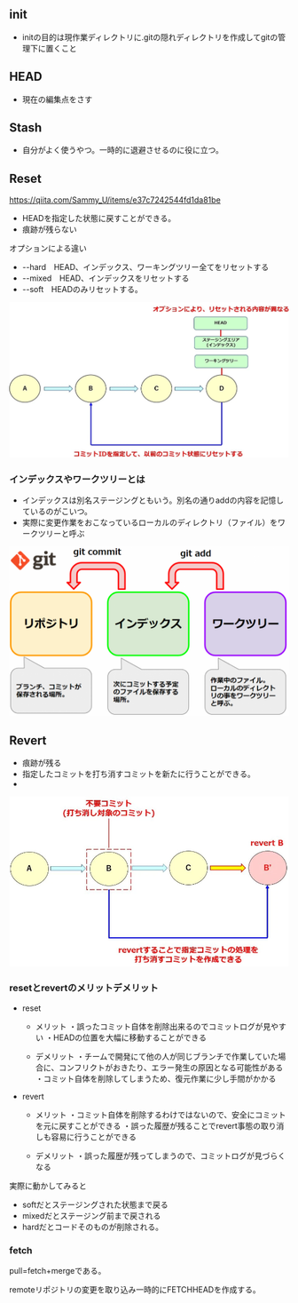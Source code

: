 ## init
 
 - initの目的は現作業ディレクトリに.gitの隠れディレクトリを作成してgitの管理下に置くこと

 ## HEAD

- 現在の編集点をさす

## Stash

- 自分がよく使うやつ。一時的に退避させるのに役に立つ。

## Reset

https://qiita.com/Sammy_U/items/e37c7242544fd1da81be

- HEADを指定した状態に戻すことができる。
- 痕跡が残らない

オプションによる違い
- --hard　HEAD、インデックス、ワーキングツリー全てをリセットする
- --mixed　HEAD、インデックスをリセットする
- --soft　HEADのみリセットする。

![](2021-07-16-09-21-00.png)

### インデックスやワークツリーとは

- インデックスは別名ステージングともいう。別名の通りaddの内容を記憶しているのがこいつ。
- 実際に変更作業をおこなっているローカルのディレクトリ（ファイル）をワークツリーと呼ぶ

![](2021-07-16-09-24-48.png)

## Revert

- 痕跡が残る
- 指定したコミットを打ち消すコミットを新たに行うことができる。
- 

![](2021-07-16-10-19-10.png)

### resetとrevertのメリットデメリット
- reset
    - メリット
・誤ったコミット自体を削除出来るのでコミットログが見やすい
・HEADの位置を大幅に移動することができる

    - デメリット
・チームで開発にて他の人が同じブランチで作業していた場合に、コンフリクトがおきたり、エラー発生の原因となる可能性がある
・コミット自体を削除してしまうため、復元作業に少し手間がかかる

- revert
     - メリット
・コミット自体を削除するわけではないので、安全にコミットを元に戻すことができる
・誤った履歴が残ることでrevert事態の取り消しも容易に行うことができる

    - デメリット
・誤った履歴が残ってしまうので、コミットログが見づらくなる

実際に動かしてみると
- softだとステージングされた状態まで戻る
- mixedだとステージング前まで戻される
- hardだとコードそのものが削除される。

### fetch

pull=fetch+mergeである。

remoteリポジトリの変更を取り込み一時的にFETCHHEADを作成する。